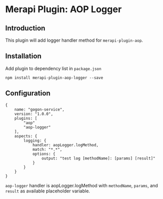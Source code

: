 # Merapi Plugin: AOP Logger

## Introduction

This plugin will add logger handler method for `merapi-plugin-aop`.

## Installation

Add plugin to dependency list in `package.json`

```
npm install merapi-plugin-aop-logger --save
```

## Configuration

```
{
    name: "gogon-service",
    version: "1.0.0",
    plugins: [
        "aop"
        "aop-logger"
    ],
    aspects: {
        logging: {
            handler: aopLogger.logMethod,
            match: "*.*",
            options: {
                output: "test log [methodName]: [params] [result]"
            }
        }
    }
}
```

`aop-logger` handler is aopLogger.logMethod with `methodName`, `params`, and `result` as available placeholder variable.

